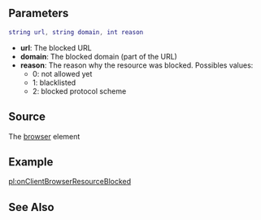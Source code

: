 Parameters
----------

``` lua
string url, string domain, int reason
```

-   **url**: The blocked URL
-   **domain**: The blocked domain (part of the URL)
-   **reason**: The reason why the resource was blocked. Possibles values:
    -   0: not allowed yet
    -   1: blacklisted
    -   2: blocked protocol scheme

Source
------

The [browser](/docs/Element/Browser.md "wikilink") element

Example
-------

[pl:onClientBrowserResourceBlocked](/docs/pl:onClientBrowserResourceBlocked.md "wikilink")

See Also
--------
